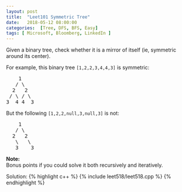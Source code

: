 ```yaml
---
layout: post
title:  "Leet101 Symmetric Tree"
date:   2018-05-12 08:00:00
categories:  [Tree, DFS, BFS, Easy]
tags: [ Microsoft, Bloomberg, LinkedIn ]
---
```

<div class="question-description__2cX5"><div><p>Given a binary tree, check whether it is a mirror of itself (ie, symmetric around its center).</p>

<p>
For example, this binary tree <code>[1,2,2,3,4,4,3]</code> is symmetric:
</p><pre>    1
   / \
  2   2
 / \ / \
3  4 4  3
</pre>
<p></p>
<p>
But the following <code>[1,2,2,null,3,null,3]</code>  is not:<br>
</p><pre>    1
   / \
  2   2
   \   \
   3    3
</pre>
<p></p>

<p>
<b>Note:</b><br>
Bonus points if you could solve it both recursively and iteratively.
</p></div></div>
Solution: 
{% highlight c++ %}
{% include leet518/leet518.cpp %}
{% endhighlight %}
